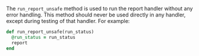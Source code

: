 The `run_report_unsafe` method is used to run the report handler without
any error handling. This method should never be used directly in any
handler, except during testing of that handler. For example:

``` ruby
def run_report_unsafe(run_status)
  @run_status = run_status
  report
end
```